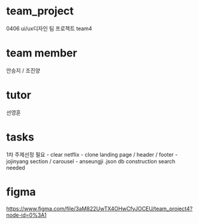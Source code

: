 # team_project
0406 ui/ux디자인 팀 프로젝트 team4

# team member
안승지 / 조진양

# tutor
선영훈

# tasks
1차 주제선정 필요 - clear
netflix - clone
landing page / header / footer - jojinyang
section / carousel - anseungji
.json db construction search needed

# figma
https://www.figma.com/file/3aM822UwTX4OHwCfyJOCEU/team_project4?node-id=0%3A1

